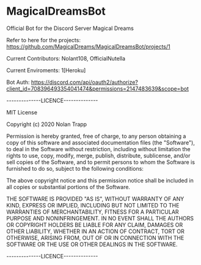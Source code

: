# MagicalDreamsBot
Official Bot for the Discord Server Magical Dreams

Refer to here for the projects: https://github.com/MagicalDreams/MagicalDreamsBot/projects/1

Current Contributors: Nolant108, OfficialNutella

Current Enviroments: 1[Heroku]

Bot Auth: https://discord.com/api/oauth2/authorize?client_id=708396493354041474&permissions=2147483639&scope=bot

--------------LICENCE--------------

MIT License

Copyright (c) 2020 Nolan Trapp

Permission is hereby granted, free of charge, to any person obtaining a copy
of this software and associated documentation files (the "Software"), to deal
in the Software without restriction, including without limitation the rights
to use, copy, modify, merge, publish, distribute, sublicense, and/or sell
copies of the Software, and to permit persons to whom the Software is
furnished to do so, subject to the following conditions:

The above copyright notice and this permission notice shall be included in all
copies or substantial portions of the Software.

THE SOFTWARE IS PROVIDED "AS IS", WITHOUT WARRANTY OF ANY KIND, EXPRESS OR
IMPLIED, INCLUDING BUT NOT LIMITED TO THE WARRANTIES OF MERCHANTABILITY,
FITNESS FOR A PARTICULAR PURPOSE AND NONINFRINGEMENT. IN NO EVENT SHALL THE
AUTHORS OR COPYRIGHT HOLDERS BE LIABLE FOR ANY CLAIM, DAMAGES OR OTHER
LIABILITY, WHETHER IN AN ACTION OF CONTRACT, TORT OR OTHERWISE, ARISING FROM,
OUT OF OR IN CONNECTION WITH THE SOFTWARE OR THE USE OR OTHER DEALINGS IN THE
SOFTWARE.

--------------LICENCE--------------

